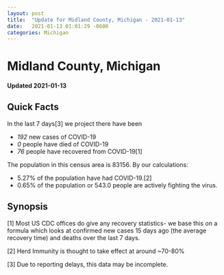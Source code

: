 ```yaml
---
layout: post
title:  "Update for Midland County, Michigan - 2021-01-13"
date:   2021-01-13 01:01:29 -0600
categories: Michigan
---
```


# Midland County, Michigan
#### Updated 2021-01-13

## Quick Facts

In the last 7 days[3] we project there have been
- *192* new cases of COVID-19
- *0* people have died of COVID-19
- *76* people have recovered from COVID-19[1]

The population in this census area is 83156. By our calculations:
- 5.27% of the population have had COVID-19.[2]
- 0.65% of the population or 543.0 people are actively fighting the virus.

## Synopsis




[1] Most US CDC offices do give any recovery statistics- we base this on a formula which looks at confirmed new cases
15 days ago (the average recovery time) and deaths over the last 7 days.

[2] Herd Immunity is thought to take effect at around ~70-80%

[3] Due to reporting delays, this data may be incomplete.
 
    